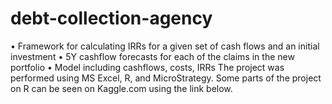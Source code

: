 # debt-collection-agency
• Framework for calculating IRRs for a given set of cash flows and an initial investment • 5Y cashflow forecasts for each of the claims in the new portfolio • Model including cashflows, costs, IRRs  The project was performed using MS Excel, R, and MicroStrategy. Some parts of the project on R can be seen on Kaggle.com using the link below.
